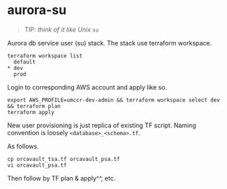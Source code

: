 # aurora-su

> TIP: _think of it like Unix `su`_

Aurora db service user (su) stack. The stack use terraform workspace.

```
terraform workspace list
  default
* dev
  prod
```

Login to corresponding AWS account and apply like so.

```
export AWS_PROFILE=umccr-dev-admin && terraform workspace select dev && terraform plan
terraform apply
```

New user provisioning is just replica of existing TF script. Naming convention is loosely `<database>_<schema>.tf`. 

As follows.

```
cp orcavault_tsa.tf orcavault_psa.tf
vi orcavault_psa.tf
```

Then follow by TF plan & apply^^, etc.
